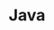 ---
layout: category
title: Java
slug: java
description: A category for java posts.
permalink: /category/java
---